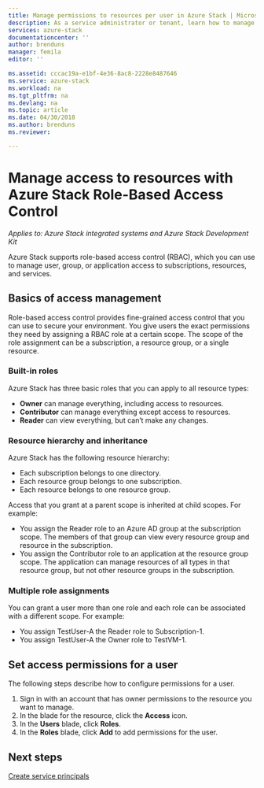 ```yaml
---
title: Manage permissions to resources per user in Azure Stack | Microsoft Docs
description: As a service administrator or tenant, learn how to manage RBAC permissions.
services: azure-stack
documentationcenter: ''
author: brenduns
manager: femila
editor: ''

ms.assetid: cccac19a-e1bf-4e36-8ac8-2228e8487646
ms.service: azure-stack
ms.workload: na
ms.tgt_pltfrm: na
ms.devlang: na
ms.topic: article
ms.date: 04/30/2018
ms.author: brenduns
ms.reviewer: 

---
```

# Manage access to resources with Azure Stack Role-Based Access Control

*Applies to: Azure Stack integrated systems and Azure Stack Development Kit*

Azure Stack supports role-based access control (RBAC), which you can use to manage user, group, or application access to subscriptions, resources, and services.

## Basics of access management

Role-based access control provides fine-grained access control that you can use to secure your environment. You give users the exact permissions they need by assigning a RBAC role at a certain scope. The scope of the role assignment can be a subscription, a resource group, or a single resource.

### Built-in roles

Azure Stack has three basic roles that you can apply to all resource types:

* **Owner** can manage everything, including access to resources.
* **Contributor** can manage everything except access to resources.
* **Reader** can view everything, but can’t make any changes.

### Resource hierarchy and inheritance

Azure Stack has the following resource hierarchy:

* Each subscription belongs to one directory.
* Each resource group belongs to one subscription.
* Each resource belongs to one resource group.

Access that you grant at a parent scope is inherited at child scopes. For example:

* You assign the Reader role to an Azure AD group at the subscription scope. The members of that group can view every resource group and resource in the subscription.
* You assign the Contributor role to an application at the resource group scope. The application can manage resources of all types in that resource group, but not other resource groups in the subscription.

### Multiple role assignments

You can grant a user more than one role and each role can be associated with a different scope. For example:

* You assign TestUser-A the Reader role to Subscription-1.
* You assign TestUser-A the Owner role to TestVM-1.

## Set access permissions for a user

The following steps describe how to configure permissions for a user.

1. Sign in with an account that has owner permissions to the resource you want to manage.
2. In the blade for the resource, click the **Access** icon.
3. In the **Users** blade, click **Roles**.
4. In the **Roles** blade, click **Add** to add permissions for the user.

## Next steps

[Create service principals](azure-stack-create-service-principals.md)
